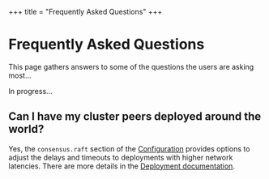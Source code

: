 +++
title = "Frequently Asked Questions"
+++

# Frequently Asked Questions

This page gathers answers to some of the questions the users are asking most...

<div class="tipbox warning">In progress...</div>


## Can I have my cluster peers deployed around the world?

Yes, the `consensus.raft` section of the [Configuration](/documentation/configuration) provides options to adjust the delays and timeouts to deployments with higher network latencies. There are more details in the [Deployment documentation](/documentation/deployment).
